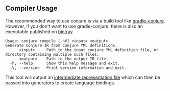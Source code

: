 ## Compiler Usage

The recommended way to use conjure is via a build tool like [gradle-conjure](https://github.com/palantir/gradle-conjure). However, if you don't want to use gradle-conjure, there is also an executable published on [bintray](https://bintray.com/palantir/releases/conjure).

    Usage: conjure compile [-hV] <input> <output>
    Generate Conjure IR from Conjure YML definitions.
          <input>     Path to the input conjure YML definition file, or directory containing multiple such files.
          <output>    Path to the output IR file.
      -h, --help      Show this help message and exit.
      -V, --version   Print version information and exit.

This tool will output an [intermediate representation file](./spec/intermediate_representation.md) which can then be
passed into generators to create language bindings.

